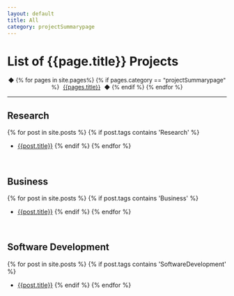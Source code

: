 ```yaml
---
layout: default
title: All
category: projectSummarypage
---
```


# List of {{page.title}} Projects

<div style="width: 100%;">
  <p align="center" >
    <font size="2.1em">              
      &#9670;
      {% for pages in site.pages%}
        {% if pages.category == "projectSummarypage" %}
          <a href="{{pages.url}}" style="padding: 5px;">{{pages.title}}</a>          
          &#9670;          
        {% endif %}                
      {% endfor %}                
    </font>
  </p>
</div>

<hr>

## Research
{% for post in site.posts %}
{% if post.tags contains 'Research' %}
- [{{post.title}}]({{post.url}})
{% endif %}
{% endfor %}

<br>

## Business
{% for post in site.posts %}
{% if post.tags contains 'Business' %}
- [{{post.title}}]({{post.url}})
{% endif %}
{% endfor %}

<br>

## Software Development
{% for post in site.posts %}
{% if post.tags contains 'SoftwareDevelopment' %}
- [{{post.title}}]({{post.url}})
{% endif %}
{% endfor %}
